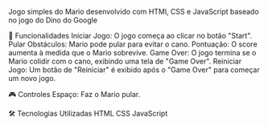 Jogo simples do Mario desenvolvido com HTMl, CSS e JavaScript baseado no jogo do Dino do Google

🚀 Funcionalidades
Iniciar Jogo: O jogo começa ao clicar no botão "Start".
Pular Obstáculos: Mario pode pular para evitar o cano.
Pontuação: O score aumenta à medida que o Mario sobrevive.
Game Over: O jogo termina se o Mario colidir com o cano, exibindo uma tela de "Game Over".
Reiniciar Jogo: Um botão de "Reiniciar" é exibido após o "Game Over" para começar um novo jogo.

🎮 Controles
Espaço: Faz o Mario pular.

🛠️ Tecnologias Utilizadas
HTML
CSS
JavaScript
